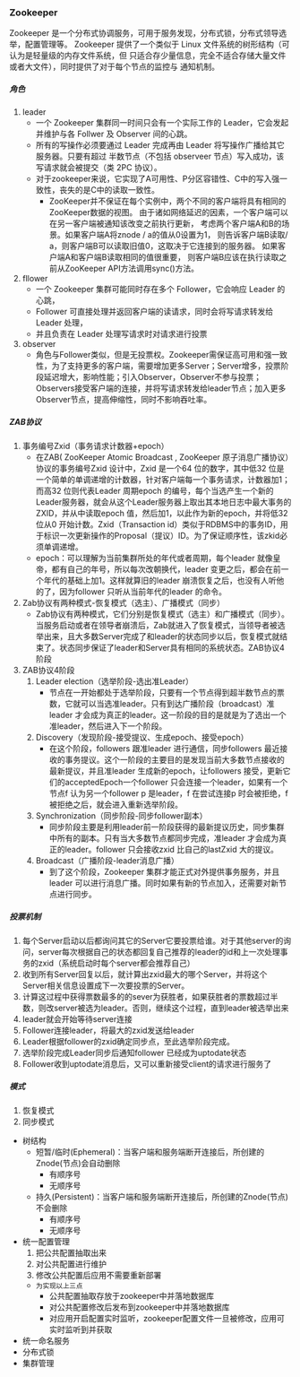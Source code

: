 ### Zookeeper
Zookeeper 是一个分布式协调服务，可用于服务发现，分布式锁，分布式领导选举，配置管理等。
Zookeeper 提供了一个类似于 Linux 文件系统的树形结构（可认为是轻量级的内存文件系统，但
只适合存少量信息，完全不适合存储大量文件或者大文件），同时提供了对于每个节点的监控与
通知机制。
##### 角色
1. leader
    * 一个 Zookeeper 集群同一时间只会有一个实际工作的 Leader，它会发起并维护与各 Follwer
      及 Observer 间的心跳。
    * 所有的写操作必须要通过 Leader 完成再由 Leader 将写操作广播给其它服务器。只要有超过
      半数节点（不包括 observeer 节点）写入成功，该写请求就会被提交（类 2PC 协议）。
    * 对于zookeeper来说，它实现了A可用性、P分区容错性、C中的写入强一致性，丧失的是C中的读取一致性。
        * ZooKeeper并不保证在每个实例中，两个不同的客户端将具有相同的ZooKeeper数据的视图。
            由于诸如网络延迟的因素，一个客户端可以在另一客户端被通知该改变之前执行更新，
            考虑两个客户端A和B的场景。如果客户端A将znode / a的值从0设置为1，
            则告诉客户端B读取/ a，则客户端B可以读取旧值0，这取决于它连接到的服务器。
            如果客户端A和客户端B读取相同的值很重要，
            则客户端B应该在执行读取之前从ZooKeeper API方法调用sync()方法。
2. fllower
    * 一个 Zookeeper 集群可能同时存在多个 Follower，它会响应 Leader 的心跳，
    * Follower 可直接处理并返回客户端的读请求，同时会将写请求转发给 Leader 处理，
    * 并且负责在 Leader 处理写请求时对请求进行投票
3. observer
    * 角色与Follower类似，但是无投票权。Zookeeper需保证高可用和强一致性，为了支持更多的客户端，需要增加更多Server；Server增多，投票阶段延迟增大，影响性能；引入Observer，Observer不参与投票；Observers接受客户端的连接，并将写请求转发给leader节点；加入更多Observer节点，提高伸缩性，同时不影响吞吐率。

##### ZAB协议
1. 事务编号Zxid（事务请求计数器+epoch）
    * 在ZAB( ZooKeeper Atomic Broadcast , ZooKeeper 原子消息广播协议）协议的事务编号Zxid 设计中，Zxid 是一个64 位的数字，其中低32 位是一个简单的单调递增的计数器，针对客户端每一个事务请求，计数器加1；而高32 位则代表Leader 周期epoch 的编号，每个当选产生一个新的Leader服务器，就会从这个Leader服务器上取出其本地日志中最大事务的ZXID，并从中读取epoch 值，然后加1，以此作为新的epoch，并将低32 位从0 开始计数。Zxid（Transaction id）类似于RDBMS中的事务ID，用于标识一次更新操作的Proposal（提议）ID。为了保证顺序性，该zkid必须单调递增。
    * epoch：可以理解为当前集群所处的年代或者周期，每个leader 就像皇帝，都有自己的年号，所以每次改朝换代，leader 变更之后，都会在前一个年代的基础上加1。这样就算旧的leader 崩溃恢复之后，也没有人听他的了，因为follower 只听从当前年代的leader 的命令。
2. Zab协议有两种模式-恢复模式（选主）、广播模式（同步）
    * Zab协议有两种模式，它们分别是恢复模式（选主）和广播模式（同步）。当服务启动或者在领导者崩溃后，Zab就进入了恢复模式，当领导者被选举出来，且大多数Server完成了和leader的状态同步以后，恢复模式就结束了。状态同步保证了leader和Server具有相同的系统状态。ZAB协议4阶段
3. ZAB协议4阶段
    1. Leader election（选举阶段-选出准Leader）
        * 节点在一开始都处于选举阶段，只要有一个节点得到超半数节点的票数，它就可以当选准leader。只有到达广播阶段（broadcast）准leader 才会成为真正的leader。这一阶段的目的是就是为了选出一个准leader，然后进入下一个阶段。
    2. Discovery（发现阶段-接受提议、生成epoch、接受epoch）
        * 在这个阶段，followers 跟准leader 进行通信，同步followers 最近接收的事务提议。这个一阶段的主要目的是发现当前大多数节点接收的最新提议，并且准leader 生成新的epoch，让followers 接受，更新它们的acceptedEpoch一个follower 只会连接一个leader，如果有一个节点f 认为另一个follower p 是leader，f 在尝试连接p 时会被拒绝，f 被拒绝之后，就会进入重新选举阶段。
    3. Synchronization（同步阶段-同步follower副本）
        * 同步阶段主要是利用leader前一阶段获得的最新提议历史，同步集群中所有的副本。只有当大多数节点都同步完成，准leader 才会成为真正的leader。follower 只会接收zxid 比自己的lastZxid 大的提议。
    4. Broadcast（广播阶段-leader消息广播）
        * 到了这个阶段，Zookeeper 集群才能正式对外提供事务服务，并且leader 可以进行消息广播。同时如果有新的节点加入，还需要对新节点进行同步。
##### 投票机制
1. 每个Server启动以后都询问其它的Server它要投票给谁。对于其他server的询问，server每次根据自己的状态都回复自己推荐的leader的id和上一次处理事务的zxid（系统启动时每个server都会推荐自己）
2. 收到所有Server回复以后，就计算出zxid最大的哪个Server，并将这个Server相关信息设置成下一次要投票的Server。
3. 计算这过程中获得票数最多的的sever为获胜者，如果获胜者的票数超过半数，则改server被选为leader。否则，继续这个过程，直到leader被选举出来
4. leader就会开始等待server连接
5. Follower连接leader，将最大的zxid发送给leader
6. Leader根据follower的zxid确定同步点，至此选举阶段完成。
7. 选举阶段完成Leader同步后通知follower 已经成为uptodate状态
8. Follower收到uptodate消息后，又可以重新接受client的请求进行服务了

##### 模式
1. 恢复模式
2. 同步模式


- 树结构
    - 短暂/临时(Ephemeral)：当客户端和服务端断开连接后，所创建的Znode(节点)会自动删除
        - 有顺序号
        - 无顺序号
    - 持久(Persistent)：当客户端和服务端断开连接后，所创建的Znode(节点)不会删除
        - 有顺序号
        - 无顺序号
- 统一配置管理
    1. 把公共配置抽取出来
    2. 对公共配置进行维护
    3. 修改公共配置后应用不需要重新部署
    - `为实现以上三点`
        - 公共配置抽取存放于zookeeper中并落地数据库
        - 对公共配置修改后发布到zookeeper中并落地数据库
        - 对应用开启配置实时监听，zookeeper配置文件一旦被修改，应用可实时监听到并获取
- 统一命名服务
- 分布式锁
- 集群管理    

